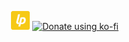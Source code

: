 <p align="right">
<a href="https://liberapay.com/mcchris/donate"><img alt="Donate using Liberapay" src="https://github.com/liberapay/liberapay.com/blob/71cde298e7c0ee1f45a6e9b54e1227f4307f473a/www/assets/liberapay/icon-v2_white-on-yellow.svg" height="30"></a>
<a href="https://ko-fi.com/P5P56PGHA"><img alt="Donate using ko-fi" src="https://ko-fi.com/img/githubbutton_sm.svg"></a>
</p>
